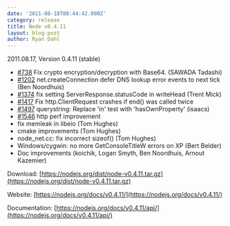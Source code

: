 ```yaml
---
date: '2011-08-18T08:44:42.000Z'
category: release
title: Node v0.4.11
layout: blog-post
author: Ryan Dahl
---
```


2011.08.17, Version 0.4.11 (stable)

- [#738](http://github.com/joyent/node/issues/738) Fix crypto encryption/decryption with Base64. (SAWADA Tadashi)
- [#1202](http://github.com/joyent/node/issues/1202) net.createConnection defer DNS lookup error events to next tick (Ben Noordhuis)
- [#1374](http://github.com/joyent/node/issues/1374) fix setting ServerResponse.statusCode in writeHead (Trent Mick)
- [#1417](http://github.com/joyent/node/issues/1417) Fix http.ClientRequest crashes if end() was called twice
- [#1497](http://github.com/joyent/node/issues/1497) querystring: Replace 'in' test with 'hasOwnProperty' (isaacs)
- [#1546](http://github.com/joyent/node/issues/1546) http perf improvement
- fix memleak in libeio (Tom Hughes)
- cmake improvements (Tom Hughes)
- node_net.cc: fix incorrect sizeof() (Tom Hughes)
- Windows/cygwin: no more GetConsoleTitleW errors on XP (Bert Belder)
- Doc improvements (koichik, Logan Smyth, Ben Noordhuis, Arnout Kazemier)

Download: [https://nodejs.org/dist/node-v0.4.11.tar.gz](https://nodejs.org/dist/node-v0.4.11.tar.gz)

Website: [https://nodejs.org/docs/v0.4.11/](https://nodejs.org/docs/v0.4.11/)

Documentation: [https://nodejs.org/docs/v0.4.11/api/](https://nodejs.org/docs/v0.4.11/api/)
